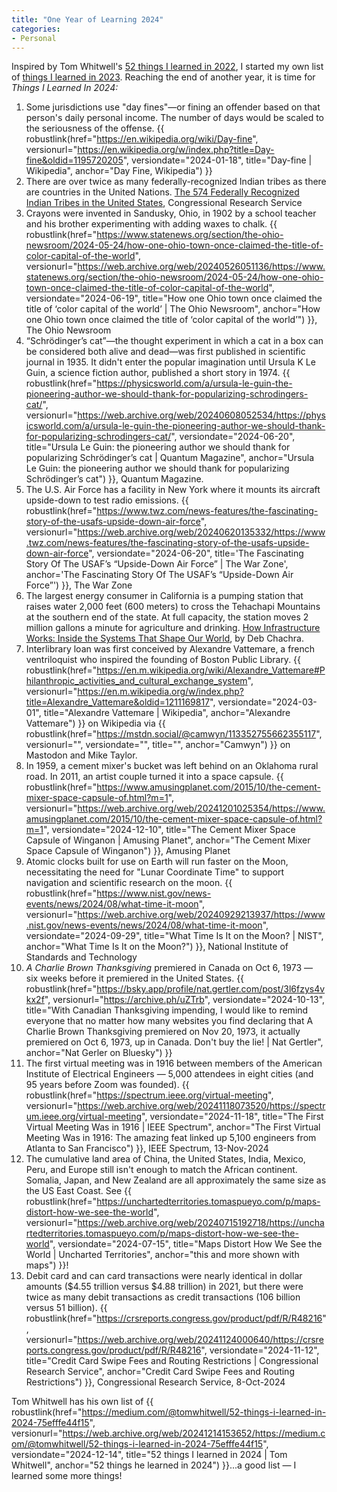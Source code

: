 ```yaml
---
title: "One Year of Learning 2024"
categories:
- Personal
---
```

Inspired by Tom Whitwell's [52 things I learned in 2022](https://medium.com/magnetic/52-things-i-learned-in-2022-db5fcd4aea6e), I started my own list of [things I learned in 2023]({filename}/2024-01-18-one-year-of-learning-2023). 
Reaching the end of another year, it is time for _Things I Learned In 2024:_

1. Some jurisdictions use "day fines"—or fining an offender based on that person's daily personal income. The number of days would be scaled to the seriousness of the offense. {{  robustlink(href="https://en.wikipedia.org/wiki/Day-fine", versionurl="https://en.wikipedia.org/w/index.php?title=Day-fine&oldid=1195720205", versiondate="2024-01-18", title="Day-fine | Wikipedia", anchor="Day Fine, Wikipedia") }}
1. There are over twice as many federally-recognized Indian tribes as there are countries in the United Nations. [The 574 Federally Recognized Indian Tribes
in the United States](https://crsreports.congress.gov/product/pdf/R/R4741), Congressional Research Service
1. Crayons were invented in Sandusky, Ohio, in 1902 by a school teacher and his brother experimenting with adding waxes to chalk. {{ robustlink(href="https://www.statenews.org/section/the-ohio-newsroom/2024-05-24/how-one-ohio-town-once-claimed-the-title-of-color-capital-of-the-world", versionurl="https://web.archive.org/web/20240526051136/https://www.statenews.org/section/the-ohio-newsroom/2024-05-24/how-one-ohio-town-once-claimed-the-title-of-color-capital-of-the-world", versiondate="2024-06-19", title="How one Ohio town once claimed the title of ‘color capital of the world’ | The Ohio Newsroom", anchor="How one Ohio town once claimed the title of ‘color capital of the world’") }}, The Ohio Newsroom
1. “Schrödinger’s cat”—the thought experiment in which a cat in a box can be considered both alive and dead—was first published in scientific journal in 1935. It didn't enter the popular imagination until Ursula K Le Guin, a science fiction author, published a short story in 1974. {{ robustlink(href="https://physicsworld.com/a/ursula-le-guin-the-pioneering-author-we-should-thank-for-popularizing-schrodingers-cat/", versionurl="https://web.archive.org/web/20240608052534/https://physicsworld.com/a/ursula-le-guin-the-pioneering-author-we-should-thank-for-popularizing-schrodingers-cat/", versiondate="2024-06-20", title="Ursula Le Guin: the pioneering author we should thank for popularizing Schrödinger’s cat | Quantum Magazine", anchor="Ursula Le Guin: the pioneering author we should thank for popularizing Schrödinger’s cat") }}, Quantum Magazine.
1. The U.S. Air Force has a facility in New York where it mounts its aircraft upside-down to test radio emissions. {{ robustlink(href="https://www.twz.com/news-features/the-fascinating-story-of-the-usafs-upside-down-air-force", versionurl="https://web.archive.org/web/20240620135332/https://www.twz.com/news-features/the-fascinating-story-of-the-usafs-upside-down-air-force", versiondate="2024-06-20", title='The Fascinating Story Of The USAF’s “Upside-Down Air Force” | The War Zone', anchor='The Fascinating Story Of The USAF’s “Upside-Down Air Force”') }}, The War Zone
1. The largest energy consumer in California is a pumping station that raises water 2,000 feet (600 meters) to cross the Tehachapi Mountains at the southern end of the state. At full capacity, the station moves 2 million gallons a minute for agriculture and drinking. [How Infrastructure Works: Inside the Systems That Shape Our World](https://read.amazon.com/kp/kshare?asin=B0BV1LSLCH&id=qtvdqwbganh7bkx7vu7hjfyvl4&reshareId=BGWEB1XWZT3Z05SYHX7P&reshareChannel=system), by Deb Chachra.
1. Interlibrary loan was first conceived by Alexandre Vattemare, a french ventriloquist who inspired the founding of Boston Public Library. {{ robustlink(href="https://en.m.wikipedia.org/wiki/Alexandre_Vattemare#Philanthropic_activities_and_cultural_exchange_system", versionurl="https://en.m.wikipedia.org/w/index.php?title=Alexandre_Vattemare&oldid=1211169817", versiondate="2024-03-01", title="Alexandre Vattemare | Wikipedia", anchor="Alexandre Vattemare") }} on Wikipedia via {{ robustlink(href="https://mstdn.social/@camwyn/113352755662355117", versionurl="", versiondate="", title="", anchor="Camwyn") }} on Mastodon and Mike Taylor.
1. In 1959, a cement mixer's bucket was left behind on an Oklahoma rural road. In 2011, an artist couple turned it into a space capsule. {{ robustlink(href="https://www.amusingplanet.com/2015/10/the-cement-mixer-space-capsule-of.html?m=1", versionurl="https://web.archive.org/web/20241201025354/https://www.amusingplanet.com/2015/10/the-cement-mixer-space-capsule-of.html?m=1", versiondate="2024-12-10", title="The Cement Mixer Space Capsule of Winganon | Amusing Planet", anchor="The Cement Mixer Space Capsule of Winganon") }}, Amusing Planet
1. Atomic clocks built for use on Earth will run faster on the Moon, necessitating the need for "Lunar Coordinate Time" to support navigation and scientific research on the moon. {{ robustlink(href="https://www.nist.gov/news-events/news/2024/08/what-time-it-moon", versionurl="https://web.archive.org/web/20240929213937/https://www.nist.gov/news-events/news/2024/08/what-time-it-moon", versiondate="2024-09-29", title="What Time Is It on the Moon? | NIST", anchor="What Time Is It on the Moon?") }}, National Institute of Standards and Technology
1. _A Charlie Brown Thanksgiving_ premiered in Canada on Oct 6, 1973 — six weeks before it premiered in the United States. {{ robustlink(href="https://bsky.app/profile/nat.gertler.com/post/3l6fzys4vkx2f", versionurl="https://archive.ph/uZTrb", versiondate="2024-10-13", title="With Canadian Thanksgiving impending, I would like to remind everyone that no matter how many websites you find declaring that A Charlie Brown Thanksgiving premiered on Nov 20, 1973, it actually premiered on Oct 6, 1973, up in Canada. Don't buy the lie! | Nat Gertler", anchor="Nat Gerler on Bluesky") }}
1. The first virtual meeting was in 1916 between members of the American Institute of Electrical Engineers — 5,000 attendees in eight cities (and 95 years before Zoom was founded). {{ robustlink(href="https://spectrum.ieee.org/virtual-meeting", versionurl="https://web.archive.org/web/20241118073520/https://spectrum.ieee.org/virtual-meeting", versiondate="2024-11-18", title="The First Virtual Meeting Was in 1916 | IEEE Spectrum", anchor="The First Virtual Meeting Was in 1916: The amazing feat linked up 5,100 engineers from Atlanta to San Francisco") }}, IEEE Spectrum, 13-Nov-2024
1. The cumulative land area of China, the United States, India, Mexico, Peru, and Europe still isn't enough to match the African continent. Somalia, Japan, and New Zealand are all approximately the same size as the US East Coast. See {{ robustlink(href="https://unchartedterritories.tomaspueyo.com/p/maps-distort-how-we-see-the-world", versionurl="https://web.archive.org/web/20240715192718/https://unchartedterritories.tomaspueyo.com/p/maps-distort-how-we-see-the-world", versiondate="2024-07-15", title="Maps Distort How We See the World | Uncharted Territories", anchor="this and more shown with maps") }}!
1. Debit card and can card transactions were nearly identical in dollar amounts ($4.55 trillion versus $4.88 trillion) in 2021, but there were twice as many debit transactions as credit transactions (106 billion versus 51 billion). {{ robustlink(href="https://crsreports.congress.gov/product/pdf/R/R48216", versionurl="https://web.archive.org/web/20241124000640/https://crsreports.congress.gov/product/pdf/R/R48216", versiondate="2024-11-12", title="Credit Card Swipe Fees and Routing
Restrictions | Congressional Research Service", anchor="Credit Card Swipe Fees and Routing
Restrictions") }},  Congressional Research Service, 8-Oct-2024


Tom Whitwell has his own list of {{ robustlink(href="https://medium.com/@tomwhitwell/52-things-i-learned-in-2024-75efffe44f15", versionurl="https://web.archive.org/web/20241214153652/https://medium.com/@tomwhitwell/52-things-i-learned-in-2024-75efffe44f15", versiondate="2024-12-14", title="52 things I learned in 2024 | Tom Whitwell", anchor="52 things he learned in 2024") }}...a good list — I learned some more things!
